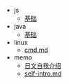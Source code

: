 * js
  * [基础](./js/memo.md)
* java
  * [基础](./java/memo.md)
* linux
  * [cmd.md](./linux/cmd.md)
* memo
  * [日文自我介绍](./about/日文自我介绍.md)
  * [self-intro.md](./about/self-intro.md)
